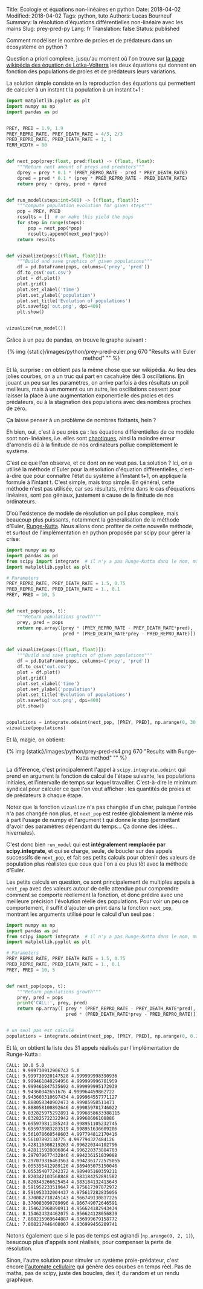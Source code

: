 Title: Écologie et équations non-linéaires en python
Date: 2018-04-02
Modified: 2018-04-02
Tags: python, tuto
Authors: Lucas Bourneuf
Summary: la résolution d'équations différentielles non-linéaire avec les mains
Slug: prey-pred-py
Lang: fr
Translation: false
Status: published


Comment modéliser le nombre de proies et de prédateurs dans un écosystème en python ?

Question a priori complexe, jusqu'au moment où l'on trouve sur
[la page wikipédia des équation de Lotka-Volterra](https://fr.wikipedia.org/wiki/%C3%89quations_de_pr%C3%A9dation_de_Lotka-Volterra)
les deux équations qui donnent en fonction des populations de proies et de prédateurs leurs variations.

La solution simple consiste en la reproduction des équations qui permettent
de calculer à un instant t la population à un instant t+1 :

```python
import matplotlib.pyplot as plt
import numpy as np
import pandas as pd


PREY, PRED = 1.9, 1.9
PREY_REPRO_RATE, PREY_DEATH_RATE = 4/3, 2/3
PRED_REPRO_RATE, PRED_DEATH_RATE = 1, 1
TERM_WIDTH = 80


def next_pop(prey:float, pred:float) -> (float, float):
    """Return next amount of preys and predators"""
    dprey = prey * 0.1 * (PREY_REPRO_RATE - pred * PREY_DEATH_RATE)
    dpred = pred * 0.1 * (prey * PRED_REPRO_RATE - PRED_DEATH_RATE)
    return prey + dprey, pred + dpred


def run_model(steps:int=500) -> [(float, float)]:
    """compute population evolution for given steps"""
    pop = PREY, PRED
    results = []  # or make this yield the pops
    for step in range(steps):
        pop = next_pop(*pop)
        results.append(next_pop(*pop))
    return results


def vizualize(pops:[(float, float)]):
    """Build and save graphics of given populations"""
    df = pd.DataFrame(pops, columns=('prey', 'pred'))
    df.to_csv('out.csv')
    plot = df.plot()
    plot.grid()
    plot.set_xlabel('time')
    plot.set_ylabel('population')
    plot.set_title('Evolution of populations')
    plt.savefig('out.png', dpi=400)
    plt.show()


vizualize(run_model())
```


Grâce à un peu de pandas, on trouve le graphe suivant :

<center>{% img {static}/images/python/prey-pred-euler.png 670 "Results with Euler method" "" %}</center>

Et là, surprise : on obtient pas la même chose que sur wikipédia. Au lieu des jolies courbes, on a un truc qui part en cacahuète dés 3 oscillations.
En jouant un peu sur les paramètres, on arrive parfois à des résultats un poil meilleurs, mais à un moment ou un autre,
les oscillations cessent pour laisser la place à une augmentation exponentielle des proies et des prédateurs, ou à la stagnation des populations avec des nombres proches de zéro.

Ça laisse penser à un problème de nombres flottants, hein ?

Eh bien, oui, c'est à peu près ça : les équations différentielles de ce modèle sont non-linéaires, i.e. elles sont [chaotiques](https://www.youtube.com/watch?v=YrOyRCD7M14),
ainsi la moindre erreur d'arrondis dû à la finitude de nos ordinateurs pollue complètement le système.

C'est ce que l'on observe, et ce dont on ne veut pas.
La solution ? Ici, on a utilisé la méthode d'Euler pour la résolution d'équation différentielles, c'est-à-dire que pour connaître l'état du système à l'instant t+1, on applique la formule à l'intant t.
C'est simple, mais trop simple. En général, cette méthode n'est pas utilisée, car ses résultats, même dans le cas d'équations linéaires, sont pas géniaux,
justement à cause de la finitude de nos ordinateurs.

D'où l'existence de modèle de résolution un poil plus complexe, mais beaucoup plus puissants,
notamment la généralisation de la méthode d'Euler, [Runge-Kutta](https://fr.wikipedia.org/wiki/M%C3%A9thodes_de_Runge-Kutta).
Nous allons donc profiter de cette nouvelle méthode, et surtout de l'implémentation en python proposée par scipy pour gérer la crise:

```python
import numpy as np
import pandas as pd
from scipy import integrate  # il n'y a pas Runge-Kutta dans le nom, mais c'est bien elle
import matplotlib.pyplot as plt

# Parameters
PREY_REPRO_RATE, PREY_DEATH_RATE = 1.5, 0.75
PRED_REPRO_RATE, PRED_DEATH_RATE = 1., 0.1
PREY, PRED = 10, 5


def next_pop(pops, t):
    """Return populations growth"""
    prey, pred = pops
    return np.array([prey * (PREY_REPRO_RATE - PREY_DEATH_RATE*pred),
                     pred * (PRED_DEATH_RATE*prey - PRED_REPRO_RATE)])


def vizualize(pops:[(float, float)]):
    """Build and save graphics of given populations"""
    df = pd.DataFrame(pops, columns=('prey', 'pred'))
    df.to_csv('out.csv')
    plot = df.plot()
    plot.grid()
    plot.set_xlabel('time')
    plot.set_ylabel('population')
    plot.set_title('Evolution of populations')
    plt.savefig('out.png', dpi=400)
    plt.show()


populations = integrate.odeint(next_pop, [PREY, PRED], np.arange(0, 30, 0.1))
vizualize(populations)
```

Et là, magie, on obtient:

<center>{% img {static}/images/python/prey-pred-rk4.png 670 "Results with Runge-Kutta method" "" %}</center>

La différence, c'est principalement l'appel à `scipy.integrate.odeint` qui prend en argument la fonction de calcul de l'étape suivante, les populations initiales,
et l'intervalle de temps sur lequel travailler. C'est-à-dire le minimum syndical pour calculer ce que l'on veut afficher : les quantités de proies et de prédateurs à chaque étape.

Notez que la fonction `vizualize` n'a pas changée d'un char, puisque l'entrée n'a pas changée non plus, et `next_pop` est restée globalement la même
mis à part l'usage de numpy et l'argument t qui donne le step (permettant d'avoir des paramètres dépendant du temps… Ça donne des idées… hivernales).

C'est donc bien `run_model` qui est **intégralement remplacée par scipy.integrate**, et qui se charge, seule, de boucler sur des appels successifs de `next_pop`,
et fait ses petits calculs pour obtenir des valeurs de population plus réalistes que ceux que l'on a eu plus tôt avec la méthode d'Euler.

Les petits calculs en question, ce sont principalement de multiples appels à `next_pop` avec des valeurs autour de celle attendue pour comprendre
comment se comporte réellement la fonction, et donc prédire avec une meilleure précision l'évolution réelle des populations.
Pour voir un peu ce comportement, il suffit d'ajouter un print dans la fonction `next_pop`, montrant les arguments utilisé pour le calcul d'un seul pas :

```python
import numpy as np
import pandas as pd
from scipy import integrate  # il n'y a pas Runge-Kutta dans le nom, mais c'est bien elle
import matplotlib.pyplot as plt

# Parameters
PREY_REPRO_RATE, PREY_DEATH_RATE = 1.5, 0.75
PRED_REPRO_RATE, PRED_DEATH_RATE = 1., 0.1
PREY, PRED = 10, 5


def next_pop(pops, t):
    """Return populations growth"""
    prey, pred = pops
    print('CALL:', prey, pred)
    return np.array([ prey * (PREY_REPRO_RATE - PREY_DEATH_RATE*pred),
                      pred * (PRED_DEATH_RATE*prey - PRED_REPRO_RATE)])


# un seul pas est calculé
populations = integrate.odeint(next_pop, [PREY, PRED], np.arange(0, 0.2, 0.1))
```


Et là, on obtient la liste des 31 appels réalisés par l'implémentation de Runge-Kutta :

```
CALL: 10.0 5.0
CALL: 9.999730912906742 5.0
CALL: 9.999730920147528 4.999999998390936
CALL: 9.999461840294956 4.999999996781959
CALL: 9.999461847535692 4.999999995172939
CALL: 9.94360342651676 4.999964459862722
CALL: 9.943603310697434 4.999964557771127
CALL: 9.888058340902473 4.99985958511471
CALL: 9.888058100892646 4.999859781746022
CALL: 9.832825975292891 4.9996858633388115
CALL: 9.832825722322942 4.99968606108886
CALL: 9.695979811385243 4.998951105232745
CALL: 9.695978983283519 4.998951636609206
CALL: 9.561078660548603 4.997794812170416
CALL: 9.56107892134775 4.997794327484126
CALL: 9.428116308219263 4.996220344102796
CALL: 9.428115928006864 4.996220373884703
CALL: 9.297079677432846 4.994236151039088
CALL: 9.297079316463563 4.9942361772575055
CALL: 9.055355412989126 4.989405075150046
CALL: 9.055354077242372 4.989405160359211
CALL: 8.820342103568848 4.983184252891582
CALL: 8.820343266625454 4.983184132413643
CALL: 8.591952233519647 4.975617397872972
CALL: 8.591953332004437 4.975617282835056
CALL: 8.370082718245143 4.966749130817226
CALL: 8.370083090789096 4.966749072646591
CALL: 8.154623968890911 4.956624182943434
CALL: 8.154624324462075 4.956624128056839
CALL: 7.808215969644887 4.936999679158772
CALL: 7.808217446408007 4.936999456289741
```

Notons également que si le pas de temps est agrandi (`np.arange(0, 2, 1)`), beaucoup plus d'appels sont réalisés, pour compenser la perte de résolution.


Sinon, l'autre solution pour simuler un système proie-prédateur, c'est encore [l'automate cellulaire](http://www.ahahah.eu/trucs/pp/) qui génère des courbes en temps réel.
Pas de maths, pas de scipy, juste des boucles, des if, du random et un rendu graphique.
